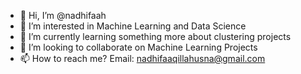 - 👋 Hi, I’m @nadhifaah
- 👀 I’m interested in Machine Learning and Data Science
- 🌱 I’m currently learning something more about clustering projects
- 💞️ I’m looking to collaborate on Machine Learning Projects
- 📫 How to reach me? Email: nadhifaaqillahusna@gmail.com

<!---
nadhifaah/nadhifaah is a ✨ special ✨ repository because its `README.md` (this file) appears on your GitHub profile.
You can click the Preview link to take a look at your changes.
--->
